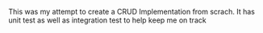 This was my attempt to create a CRUD Implementation from scrach. It has unit test as well as integration test to help keep me on track 

